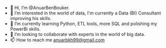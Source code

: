 - 👋 Hi, I’m @AnuarBenBouker.
- 👀 I’m interested in the world of data, I'm currently a Data (BI) Consultant improving his skills.
- 🌱 I’m currently learning Python, ETL tools, more SQL and polishing my PowerBi skills.
- 💞️ I’m looking to collaborate with experts in the world of big data.
- 📫 How to reach me anuarbkh99@gmail.com

<!---
AnuarBenBouker/AnuarBenBouker is a ✨ special ✨ repository because its `README.md` (this file) appears on your GitHub profile.
You can click the Preview link to take a look at your changes.
--->
